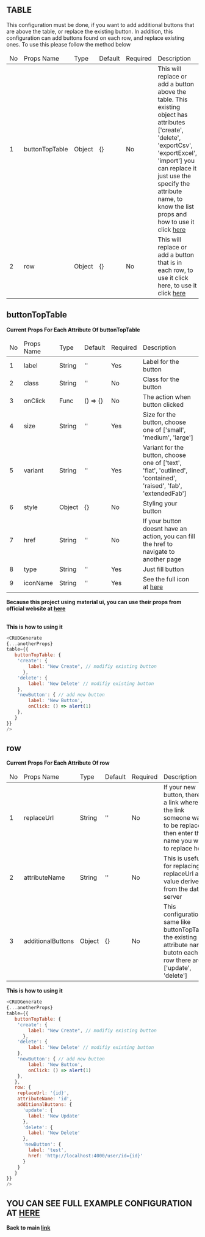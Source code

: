## TABLE ##

This configuration must be done, if you want to add additional buttons that are above the table, or replace the existing button. In addition, this configuration can add buttons found on each row, and replace existing ones. To use this please follow the method below

<table>
  <thead>
    <tr>
      <td>No</td>
      <td>Props Name</td>
      <td>Type</td>
      <td>Default</td>
      <td>Required</td>
      <td>Description</td>
    </tr>
</thead>
<tbody>
  <tr>
    <td>1</td>
    <td>buttonTopTable</td>
    <td>Object</td>
    <td>{}</td>
    <td>No</td>
    <td>This will replace or add a button above the table. This existing object has attributes ['create', 'delete', 'exportCsv', 'exportExcel', 'import'] you can replace it just use the specify the attribute name, to know the list props and how to use it click <a href="#buttonTopTable">here</a></td>
  </tr>
  <tr>
    <td>2</td>
    <td>row</td>
    <td>Object</td>
    <td>{}</td>
    <td>No</td>
    <td>This will replace or add a button that is in each row, to use it click here, to use it click <a href="#row">here</a></td>
  </tr>
</tbody>
</table>

## buttonTopTable ##

<b>Current Props For Each Attribute Of buttonTopTable</b> 
<table>
  <thead>
    <tr>
      <td>No</td>
      <td>Props Name</td>
      <td>Type</td>
      <td>Default</td>
      <td>Required</td>
      <td>Description</td>
    </tr>
</thead>
<tbody>
  <tr>
    <td>1</td>
    <td>label</td>
    <td>String</td>
    <td>''</td>
    <td>Yes</td>
    <td>Label for the button</td>
  </tr>
  <tr>
    <td>2</td>
    <td>class</td>
    <td>String</td>
    <td>''</td>
    <td>No</td>
    <td>Class for the button</td>
  </tr>
  <tr>
    <td>3</td>
    <td>onClick</td>
    <td>Func</td>
    <td>() => {}</td>
    <td>No</td>
    <td>The action when button clicked</td>
  </tr>
  <tr>
    <td>4</td>
    <td>size</td>
    <td>String</td>
    <td>''</td>
    <td>Yes</td>
    <td>Size for the button, choose one of ['small', 'medium', 'large']</td>
  </tr>
  <tr>
    <td>5</td>
    <td>variant</td>
    <td>String</td>
    <td>''</td>
    <td>Yes</td>
    <td>Variant for the button, choose one of ['text', 'flat', 'outlined', 'contained', 'raised', 'fab', 'extendedFab']</td>
  </tr>
  <tr>
    <td>6</td>
    <td>style</td>
    <td>Object</td>
    <td>{}</td>
    <td>No</td>
    <td>Styling your button</td>
  </tr>
  <tr>
    <td>7</td>
    <td>href</td>
    <td>String</td>
    <td>''</td>
    <td>No</td>
    <td>If your button doesnt have an action, you can fill the href to navigate to another page</td>
  </tr>
  <tr>
    <td>8</td>
    <td>type</td>
    <td>String</td>
    <td>''</td>
    <td>Yes</td>
    <td>Just fill button</td>
  </tr>
  <tr>
    <td>9</td>
    <td>iconName</td>
    <td>String</td>
    <td>''</td>
    <td>Yes</td>
    <td>See the full icon at <a href="https://material.io/tools/icons/">here</a></td>
  </tr>
</tbody>
</table>
<b>Because this project using material ui, you can use their props from official website at <a href="https://material-ui.com/api/button/">here</a></b>
<br></br>

<b id="buttonTopTable">This is how to using it</b>
```javascript
<CRUDGenerate
{...anotherProps}
table={{
   buttonTopTable: {
    'create': {
        label: "New Create", // modifiy existing button
      },
    'delete': {
        label: 'New Delete' // modifiy existing button
    },
    'newButton': { // add new button
        label: 'New Button',
        onClick: () => alert(1)
    },
   }
}}
/>
```

## row ##

<b>Current Props For Each Attribute Of row</b> 
<table>
  <thead>
    <tr>
      <td>No</td>
      <td>Props Name</td>
      <td>Type</td>
      <td>Default</td>
      <td>Required</td>
      <td>Description</td>
    </tr>
</thead>
<tbody>
  <tr>
    <td>1</td>
    <td>replaceUrl</td>
    <td>String</td>
    <td>''</td>
    <td>No</td>
    <td>If your new button, there is a link where in the link someone wants to be replaced, then enter the name you want to replace here</td>
  </tr>
  <tr>
    <td>2</td>
    <td>attributeName</td>
    <td>String</td>
    <td>''</td>
    <td>No</td>
    <td>This is useful for replacing replaceUrl as a value derived from the data server</td>
  </tr>
  <tr>
    <td>3</td>
    <td>additionalButtons</td>
    <td>Object</td>
    <td>{}</td>
    <td>No</td>
    <td>This configuration same like buttonTopTable, the existing attribute name butotn each row there are ['update', 'delete']</td>
  </tr>
</tbody>
</table>


<b id="row">This is how to using it</b>
```javascript
<CRUDGenerate
{...anotherProps}
table={{
   buttonTopTable: {
    'create': {
        label: "New Create", // modifiy existing button
      },
    'delete': {
        label: 'New Delete' // modifiy existing button
    },
    'newButton': { // add new button
        label: 'New Button',
        onClick: () => alert(1)
    },
   },
   row: {
    replaceUrl: '{id}',
    attributeName: 'id',
    additionalButtons: {
      'update': {
        label: 'New Update'
      },
      'delete': {
        label: 'New Delete'
      },
      'newButton': {
        label: 'test',
        href: 'http://localhost:4000/user/id={id}'
      }
    }
   }
}}
/>
```

## YOU CAN SEE FULL EXAMPLE CONFIGURATION AT <a href="https://github.com/azharprabudi/react-autogenerate-crud/blob/master/src/config-full-form-user.js">HERE</a> ##


<b>Back to main <a href="https://github.com/azharprabudi/react-autogenerate-crud">link</a></b>
